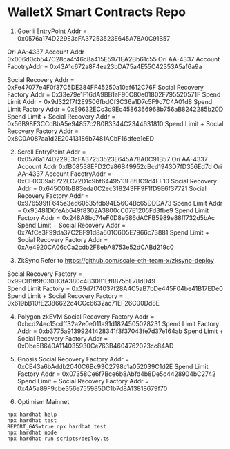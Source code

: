 # WalletX Smart Contracts Repo

1. Goerli
EntryPoint Addr = 0x0576a174D229E3cFA37253523E645A78A0C91B57

Ori AA-4337 Account Addr 0x006d0cb547C28ca4f46c8a415E5971EA2Bb61c55
Ori AA-4337 Account FacotryAddr = 0x43A1c672a8F4ea23bDA75a4E55C42353A5af6a9a

Social Recovery Addr = 0xFe47077e4F0f37C5DE384FF45250a10af612C76F
Social Recovery Factory Addr = 0x33e79e1F16dA9BB1aF90C80e01802F795520571F
Spend Limit Addr = 0x9d322f7f2E9506fbdCf3C36a1D7c5F9c7C4A01d8
Spend Limit Factory Addr = 0xE9632ECc3d9Ec4586366968b756aB8242285b20D
Spend Limit + Social Recovery Addr = 0x56B98F3CCcBbA5e94857c2B0B3344C2344631810
Spend Limit + Social Recovery Factory Addr = 0x8C0A087aa1d2E20413186b7481ACbF16dfee1eED

2. Scroll
EntryPoint Addr = 0x0576a174D229E3cFA37253523E645A78A0C91B57
Ori AA-4337 Account Addr 0xfB08538EFD2Ca86B49952cBcd1943D7fD356Ed7d
Ori AA-4337 Account FacotryAddr = 0xCF0C09a6722EC72D1c9bf6449513F8fBC9d4FF10
Social Recovery Addr = 0x645C01bB83eda0C2ec318243FF9F1fD9E6f37721
Social Recovery Factory Addr = 0x976599fF645a3ed60535fdb94E56C4Bc65DDDA73
Spend Limit Addr = 0x95481D6feAb649f8302A3800cC07E1205Fd3fbe9
Spend Limit Factory Addr = 0x248A8bc74eF0D8e586dACFB5989e88ff732d5bAc
Spend Limit + Social Recovery Addr = 0x7AfCe3F99da37C28F91d8a601C6D5E7966c73881
Spend Limit + Social Recovery Factory Addr = 0xAe4920CA06cCa2cdb2F8ebA8753e52dCABd219c0

3. ZkSync
Refer to https://github.com/scale-eth-team-x/zksync-deploy  

Social Recovery Factory = 0x99CB1ff9f030D3fA380c4B3081Ef8875bE78dD49  
Spend Limit Factory = 0x39d7f74037f28A4C5aB7bDe445F04be41B17EDe0  
Spend Limit + Social Recovery Factory = 0x619bB10fE2386622c4CCc6632ac71EF26C00Dd8E 

4. Polygon zkEVM
Social Recovery Factory Addr = 0xbcd24ec15cdff32a2e0e011a91d1824505028231
Spend Limit Factory Addr = 0xb3775a91399241428341f3f37043fe7d37e164ab
Spend Limit + Social Recovery Factory Addr = 0xDbe5B640A114035930Ce763B4604762023cc84AD

5. Gnosis
Social Recovery Factory Addr = 0xCE43a6bAddb2040C6Bc93C2798c1a052039C1d2E
Spend Limit Factory Addr = 0x07358Ce6f7Bce6b8Abfd4b8De5c4428904bC2742
Spend Limit + Social Recovery Factory Addr = 0x4A5a89F9cbe356e755985DC1b7d8A13818679f70

6. Optimism Mainnet

```shell
npx hardhat help
npx hardhat test
REPORT_GAS=true npx hardhat test
npx hardhat node
npx hardhat run scripts/deploy.ts
```
